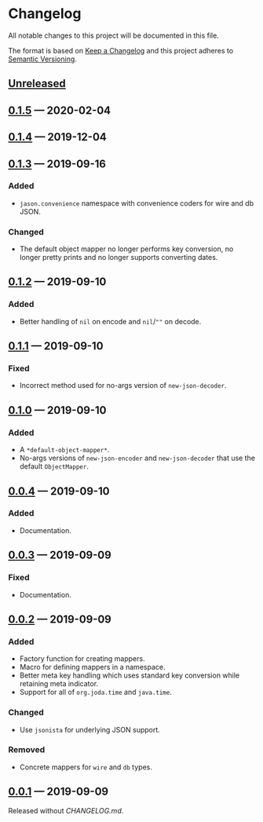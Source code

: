 # Changelog

All notable changes to this project will be documented in this file.

The format is based on [Keep a Changelog](http://keepachangelog.com)
and this project adheres to 
[Semantic Versioning](http://semver.org/spec/v2.0.0.html).


## [Unreleased]

## [0.1.5] — 2020-02-04

## [0.1.4] — 2019-12-04

## [0.1.3] — 2019-09-16
### Added
- `jason.convenience` namespace with convenience coders for wire and db JSON. 

### Changed
- The default object mapper no longer performs key conversion, no longer
  pretty prints and no longer supports converting dates.

## [0.1.2] — 2019-09-10
### Added
- Better handling of `nil` on encode and `nil`/`""` on decode.

## [0.1.1] — 2019-09-10
### Fixed
- Incorrect method used for no-args version of `new-json-decoder`.

## [0.1.0] — 2019-09-10
### Added
- A `*default-object-mapper*`.
- No-args versions of `new-json-encoder` and `new-json-decoder` that use the
  default `ObjectMapper`.

## [0.0.4] — 2019-09-10
### Added
- Documentation.

## [0.0.3] — 2019-09-09
### Fixed
- Documentation.

## [0.0.2] — 2019-09-09
### Added
- Factory function for creating mappers.
- Macro for defining mappers in a namespace. 
- Better meta key handling which uses standard key conversion while retaining 
  meta indicator.
- Support for all of `org.joda.time` and `java.time`.

### Changed
- Use `jsonista` for underlying JSON support.

### Removed
- Concrete mappers for `wire` and `db` types.

## [0.0.1] — 2019-09-09
Released without _CHANGELOG.md_.

[0.0.1]: https://github.com/b-social/jason/compare/0.0.1...0.0.1
[0.0.2]: https://github.com/b-social/jason/compare/0.0.1...0.0.2
[0.0.3]: https://github.com/b-social/jason/compare/0.0.2...0.0.3
[0.0.4]: https://github.com/b-social/jason/compare/0.0.3...0.0.4
[0.1.0]: https://github.com/b-social/jason/compare/0.0.4...0.1.0
[0.1.1]: https://github.com/b-social/jason/compare/0.1.0...0.1.1
[0.1.2]: https://github.com/b-social/jason/compare/0.1.1...0.1.2
[0.1.3]: https://github.com/b-social/jason/compare/0.1.2...0.1.3
[0.1.4]: https://github.com/b-social/jason/compare/0.1.3...0.1.4
[0.1.5]: https://github.com/b-social/jason/compare/0.1.4...0.1.5
[Unreleased]: https://github.com/b-social/jason/compare/0.1.5...HEAD
